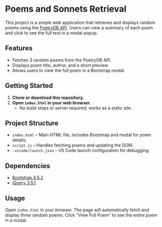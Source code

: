 # Poems and Sonnets Retrieval

This project is a simple web application that retrieves and displays random poems using the [PoetryDB API](https://poetrydb.org/). Users can view a summary of each poem and click to see the full text in a modal popup.

## Features

- Fetches 3 random poems from the PoetryDB API.
- Displays poem title, author, and a short preview.
- Allows users to view the full poem in a Bootstrap modal.

## Getting Started

1. **Clone or download this repository.**
2. **Open `index.html` in your web browser.**
   - No build steps or server required; works as a static site.

## Project Structure

- `index.html` – Main HTML file, includes Bootstrap and modal for poem details.
- `script.js` – Handles fetching poems and updating the DOM.
- `.vscode/launch.json` – VS Code launch configuration for debugging.

## Dependencies

- [Bootstrap 4.5.2](https://getbootstrap.com/)
- [jQuery 3.5.1](https://jquery.com/)

## Usage

Open `index.html` in your browser. The page will automatically fetch and display three random poems. Click "View Full Poem" to see the entire poem in a modal.
